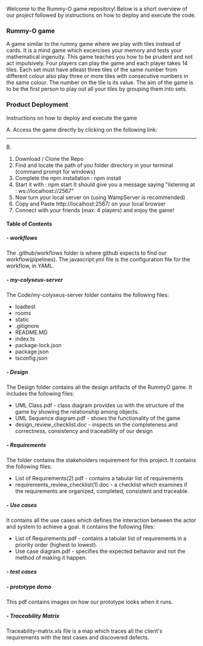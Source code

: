 Welcome to the Rummy-O game repository! Below is a short overview of our project followed by instructions on how to deploy and execute the code.

### Rummy-O game
A game similar to the rummy game where we play with tiles instead of cards. It is a mind game which excercises your memory and tests your mathematical ingenuity. This game teaches you how to be prudent and not act impulsively. Four players can play the game and each player takes 14 tiles. Each set must have atleast three tiles of the same number from different colour also play three or more tiles with consecutive numbers in the same colour. The number on the tile is its value.
The aim of the game is to be the first person to play out all your tiles by grouping them into sets.

### Product Deployment

Instructions on how to deploy and execute the game

A. Access the game directly by clicking on the following link:
________________________________________

B. 

1. Download / Clone the Repo
2. Find and locate the path of you folder directory in your terminal (command prompt for windows)
3. Complete the npm installation : npm install
4. Start it with : npm start
   It should give you a message saying "listening at : ws://localhost://2567"
5. Now turn your local server on (using WampServer is recommended)
6. Copy and Paste http://localhost:2567/ on your local browser
7. Connect with your friends (max: 4 players) and enjoy the game!


#### Table of Contents

##### - workflows
The .github/workflows folder is where github expects to find our workflow(pipelines).
The javascript.yml file is the configuration file for the workflow, in YAML.

##### - my-colyseus-server
The Code/my-colyseus-server folder contains the following files:
* loadtest 
* rooms
* static
* .gitignore
* README.MD
* index.ts
* package-lock.json
* package.json
* tsconfig.json

##### - Design
The Design folder contains all the design artifacts of the RummyO game. It includes the following files:
* UML Class.pdf - class diagram provides us with the structure of the game by showing the relationship among objects. 
* UML Sequence diagram.pdf - shows the functionality of the game
* design_review_checklist.doc - inspects on the completeness and correctness, consistency and traceability of our design

##### - Requirements
The folder contains the stakeholders requirement for this project. It contains the following files:

* List of Requirements(2).pdf - contains a tabular list of requirements
* requirements_review_checklist(1).doc - a checklist which examines if the requirements are organized, completed, consistent and traceable. 

##### - Use cases 
It contains all the use cases which defines the interaction between the actor and system to achieve a goal. It contains the following files: 
* List of Requirements.pdf - contains a tabular list of requirements in a priority order (highest to lowest).
* Use case diagram.pdf - specifies the expected behavior and not the method of making it happen.

##### - test cases




##### - prototype demo 
This pdf contains images on how our prototype looks when it runs.


##### - Traceability Matrix
Traceability-matrix.xls file is a map which traces all the client's requirements with the test cases and discovered defects.






